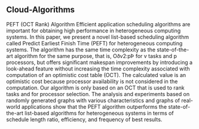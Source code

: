 ## Cloud-Algorithms
PEFT (OCT Rank) Algorithm 
Efficient application scheduling algorithms are important for obtaining high performance in heterogeneous computing
systems. In this paper, we present a novel list-based scheduling algorithm called Predict Earliest Finish Time (PEFT) for
heterogeneous computing systems. The algorithm has the same time complexity as the state-of-the-art algorithm for the same
purpose, that is, Oðv2:pÞ for v tasks and p processors, but offers significant makespan improvements by introducing a look-ahead
feature without increasing the time complexity associated with computation of an optimistic cost table (OCT). The calculated value is
an optimistic cost because processor availability is not considered in the computation. Our algorithm is only based on an OCT that is
used to rank tasks and for processor selection. The analysis and experiments based on randomly generated graphs with various
characteristics and graphs of real-world applications show that the PEFT algorithm outperforms the state-of-the-art list-based
algorithms for heterogeneous systems in terms of schedule length ratio, efficiency, and frequency of best results.

